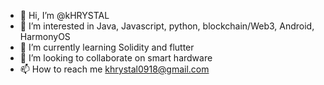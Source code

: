 - 👋 Hi, I’m @kHRYSTAL
- 👀 I’m interested in Java, Javascript, python, blockchain/Web3, Android, HarmonyOS
- 🌱 I’m currently learning Solidity and flutter
- 💞️ I’m looking to collaborate on smart hardware
- 📫 How to reach me khrystal0918@gmail.com

<!---
kHRYSTAL/kHRYSTAL is a ✨ special ✨ repository because its `README.md` (this file) appears on your GitHub profile.
You can click the Preview link to take a look at your changes.
--->
